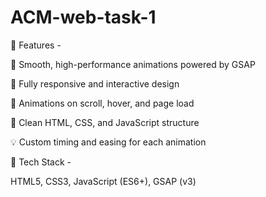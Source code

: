 # ACM-web-task-1
🚀 Features -

🌟 Smooth, high-performance animations powered by GSAP


📱 Fully responsive and interactive design


🔄 Animations on scroll, hover, and page load

🎨 Clean HTML, CSS, and JavaScript structure


💡 Custom timing and easing for each animation



🧰 Tech Stack -

HTML5,
CSS3,
JavaScript (ES6+),
GSAP (v3)

